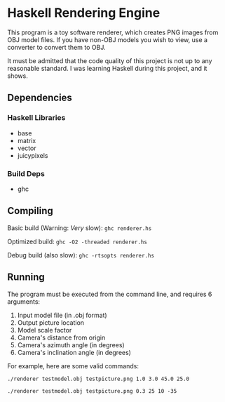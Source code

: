 # Haskell Rendering Engine
This program is a toy software renderer, which creates PNG images from OBJ model files.
If you have non-OBJ models you wish to view, use a converter to convert them 
to OBJ.

It must be admitted that the code quality of this project is not up to any
reasonable standard. I was learning Haskell during this project, and it shows.


## Dependencies

### Haskell Libraries

* base
* matrix
* vector
* juicypixels


### Build Deps

* ghc


## Compiling

Basic build (Warning: *Very* slow):
`ghc renderer.hs`

Optimized build:
`ghc -O2 -threaded renderer.hs`

Debug build (also slow):
`ghc -rtsopts renderer.hs`


## Running

The program must be executed from the command line, and requires 6 arguments:

1. Input model file (in .obj format)
2. Output picture location
3. Model scale factor
4. Camera's distance from origin
5. Camera's azimuth angle (in degrees)
6. Camera's inclination angle (in degrees)

For example, here are some valid commands:

`./renderer testmodel.obj testpicture.png 1.0 3.0 45.0 25.0`

`./renderer testmodel.obj testpicture.png 0.3 25 10 -35`


